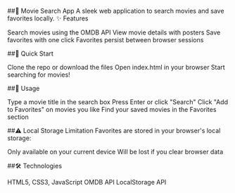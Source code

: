 ##🎥 Movie Search App
A sleek web application to search movies and save favorites locally.
✨ Features

Search movies using the OMDB API
View movie details with posters
Save favorites with one click
Favorites persist between browser sessions

##🚀 Quick Start

Clone the repo or download the files
Open index.html in your browser
Start searching for movies!

##📱 Usage

Type a movie title in the search box
Press Enter or click "Search"
Click "Add to Favorites" on movies you like
Find your saved movies in the Favorites section

##⚠️ Local Storage Limitation
Favorites are stored in your browser's local storage:

Only available on your current device
Will be lost if you clear browser data

##🛠️ Technologies

HTML5, CSS3, JavaScript
OMDB API
LocalStorage API
